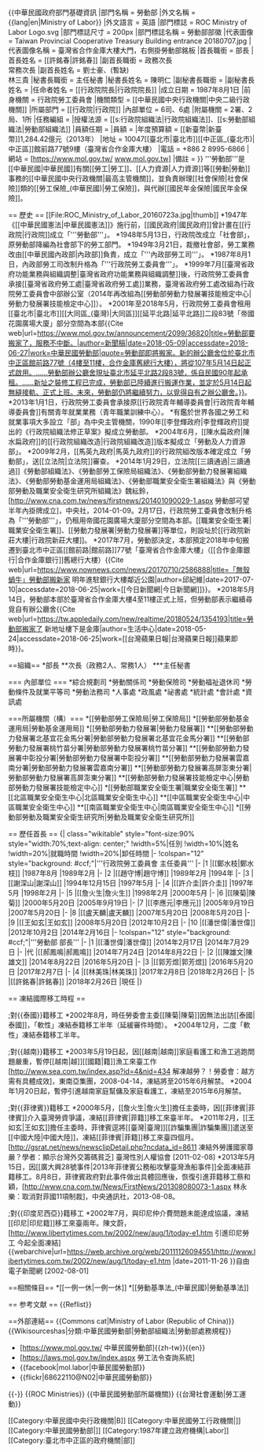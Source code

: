 {{中華民國政府部門基礎資訊
|部門名稱       = 勞動部
|外文名稱       = {{lang|en|Ministry of Labor}}
|外文語言       = 英語
|部門標誌       = ROC Ministry of Labor Logo.svg
|部門標誌尺寸   = 200px
|部門標誌名稱   = 勞動部部徽
|代表圖像       = Taiwan Provincial Cooperative Treasury Building entrance 20180707.jpg
|代表圖像名稱   = 臺灣省合作金庫大樓大門，右側掛勞動部銘板
|首長職銜       = 部長
|首長姓名       = [[許銘春|許銘春]]
|副首長職銜     = 政務次長<br>常務次長
|副首長姓名     = 劉士豪、(暫缺)<br>林三貴
|秘書長職銜     = 主任秘書
|秘書長姓名     = 陳明仁
|副秘書長職銜   =
|副秘書長姓名   =
|任命者姓名     = [[行政院院長|行政院院長]]
|成立日期       = 1987年8月1日
|前身機關       = 行政院勞工委員會
|機關類型       = [[中華民國中央行政機關|中央二級行政機關]]
|所屬部門       = [[行政院|行政院]]
|內部單位 	= 6司、6處
|附屬機關       = 2署、2局、1所
|任務編組       = 
|授權法源       = [[s:行政院組織法|行政院組織法]]、[[s:勞動部組織法|勞動部組織法]]
|員額任期       = 
|員額           = 
|年度預算額     = [[新臺幣|新臺幣]]1,284.42億元（2013年）
|地址           = 10047[[臺北市|臺北市]][[中正區_(臺北市)|中正區]]館前路77號9樓（臺灣省合作金庫大樓）
|電話           = +886 2 8995-6866
|網站           = [https://www.mol.gov.tw/ www.mol.gov.tw]
|備註           = 
}}
'''勞動部'''是[[中華民國|中華民國]]有關[[勞工|勞工]]、[[人力資源|人力資源]]等[[勞動|勞動]]事務的[[中華民國中央行政機關|最高主管機關]]，並負責辦理[[社會保險|社會保險]]類的[[勞工保險_(中華民國)|勞工保險]]，與代辦[[國民年金保險|國民年金保險]]。

== 歷史 ==
[[File:ROC_Ministry_of_Labor_20160723a.jpg|thumb]]
*1947年《[[中華民國憲法|中華民國憲法]]》施行前，[[國民政府|國民政府]]曾計畫在[[行政院|行政院]]成立「'''勞動部'''」。
*1948年5月13日，行政院改成立「社會部」，原勞動部降編為社會部下的勞工部門。
*1949年3月21日，裁撤社會部，勞工業務改由[[中華民國內政部|內政部]]負責，成立「'''內政部勞工司'''」。
*1987年8月1日，內政部勞工司改制升格為「'''行政院勞工委員會'''」。
*1999年7月[[臺灣省政府功能業務與組織調整|臺灣省政府功能業務與組織調整]]後，行政院勞工委員會承接[[臺灣省政府勞工處|臺灣省政府勞工處]]業務，臺灣省政府勞工處改組為行政院勞工委員會中部辦公室（2014年再改組為[[勞動部勞動力發展署技能檢定中心|勞動力發展署技能檢定中心]]）。
*2001年至2018年5月，行政院勞工委員會租用[[臺北市|臺北市]][[大同區_(臺灣)|大同區]][[延平北路|延平北路]]二段83號「帝國花園廣場大廈」部分空間為本部<ref name="勞動部要搬家了">{{Cite web|url=https://www.mol.gov.tw/announcement/2099/36820|title=勞動部要搬家了，服務不中斷。|author=新聞稿|date=2018-05-09|accessdate=2018-06-27|work=中華民國勞動部|quote=勞動部即將搬家。新的辦公廳舍位於臺北市中正區館前路77號（4樓至11樓，合作金庫舊總行大樓），將從107年5月14日起正式啟用。……勞動部辦公廳舍現址臺北市延平北路2段83號，係自民國90年起承租。……新址之裝修工程已完成，勞動部已陸續進行搬運作業，並定於5月14日起無縫接軌、正式上班。未來，勞動部仍將繼續努力，以覓得自有之辦公廳舍。}}</ref>。
*2013年1月1日，行政院勞工委員會承接原[[行政院青年輔導委員會|行政院青年輔導委員會]]有關青年就業業務（青年職業訓練中心）。
*有鑑於世界各國之勞工和就業事項大多設立「部」為中央主管機關，1990年[[李登輝政府|李登輝政府]]提出的《行政院組織法修正草案》擬成立勞動部。
*2004年6月，[[陳水扁政府|陳水扁政府]]的[[行政院組織改造|行政院組織改造]]版本擬成立「勞動及人力資源部」。
*2009年2月，[[馬英九政府|馬英九政府]]的行政院組改版本確定成立「勞動部」，送[[立法院|立法院]]審查。
*2014年1月29日，立法院[[三讀通過|三讀通過]]《勞動部組織法》、《勞動部勞工保險局組織法》、《勞動部勞動力發展署組織法》、《勞動部勞動基金運用局組織法》、《勞動部職業安全衛生署組織法》與《勞動部勞動及職業安全衛生研究所組織法》<ref>魏紜鈴，[http://www.cna.com.tw/news/firstnews/201401090029-1.aspx 勞動部可望半年內掛牌成立]，中央社，2014-01-09</ref>。2月17日，行政院勞工委員會改制升格為「'''勞動部'''」，仍租用帝國花園廣場大廈部分空間為本部。[[職業安全衛生署|職業安全衛生署]]、[[勞動力發展署|勞動力發展署]]等單位，則設址於[[行政院新莊大樓|行政院新莊大樓]]。
*2017年7月，勞動部決定，本部預定2018年中旬搬遷到臺北市中正區[[館前路|館前路]]77號「臺灣省合作金庫大樓」（[[合作金庫銀行|合作金庫銀行]]舊總行大樓）<ref>{{Cite web|url=https://www.nownews.com/news/20170710/2586888|title=「無殼蝸牛」勞動部搬新家 明年進駐銀行大樓鄰近公園|author=邱紀維|date=2017-07-10|accessdate=2018-06-25|work=[[今日新聞網|今日新聞網]]}}</ref>。
*2018年5月14日，勞動部本部於臺灣省合作金庫大樓4至11樓正式上班，但勞動部表示繼續尋覓自有辦公廳舍<ref name="勞動部要搬家了" /><ref>{{Cite web|url=https://tw.appledaily.com/new/realtime/20180524/1354193|title=勞動部搬家了 新地址樓下是金庫|author=生活中心|date=2018-05-24|accessdate=2018-06-25|work=[[台灣蘋果日報|台灣蘋果日報]]蘋果即時}}</ref>。

==組織==
*部長
**次長（政務2人、常務1人）
***主任秘書

=== 內部單位 ===
*綜合規劃司
*勞動關係司
*勞動保險司
*勞動福祉退休司
*勞動條件及就業平等司
*勞動法務司
*人事處
*政風處
*祕書處
*統計處
*會計處
*資訊處
<!--官網無以下資訊
*基本工資審議會
*性別工作平等會-->

===所屬機關（構）===
*[[勞動部勞工保險局|勞工保險局]]
*[[勞動部勞動基金運用局|勞動基金運用局]]
*[[勞動部勞動力發展署|勞動力發展署]]
**[[勞動部勞動力發展署北基宜花金馬分署|勞動部勞動力發展署北基宜花金馬分署]]
**[[勞動部勞動力發展署桃竹苗分署|勞動部勞動力發展署桃竹苗分署]]
**[[勞動部勞動力發展署中彰投分署|勞動部勞動力發展署中彰投分署]]
**[[勞動部勞動力發展署雲嘉南分署|勞動部勞動力發展署雲嘉南分署]]
**[[勞動部勞動力發展署高屏澎東分署|勞動部勞動力發展署高屏澎東分署]]
**[[勞動部勞動力發展署技能檢定中心|勞動部勞動力發展署技能檢定中心]]
*[[勞動部職業安全衛生署|職業安全衛生署]]
**[[北區職業安全衛生中心|北區職業安全衛生中心]]
**[[中區職業安全衛生中心|中區職業安全衛生中心]]
**[[南區職業安全衛生中心|南區職業安全衛生中心]]
*[[勞動部勞動及職業安全衛生研究所|勞動及職業安全衛生研究所]]

== 歷任首長 ==
{| class="wikitable" style="font-size:90%  style="width:70%;text-align: center;"
!width=5%|任別
!width=10%|姓名
!width=20%|就職時間
!width=20%|卸任時間
|-
!colspan="12" style="background: #ccf;"|'''行政院勞工委員會 主任委員'''
|-
|1
|[[鄭水枝|鄭水枝]]
|1987年8月
|1989年2月
|-
|2
|[[趙守博|趙守博]]
|1989年2月
|1994年
|-
|3
|[[謝深山|謝深山]]
|1994年12月15日
|1997年5月
|-
|4
|[[許介圭|許介圭]]
|1997年5月
|1998年2月
|-
|5
|[[詹火生|詹火生]]
|1998年2月
|2000年5月
|-
|6
|[[陳菊|陳菊]]
|2000年5月20日
|2005年9月19日
|-
|7
|[[李應元|李應元]]
|2005年9月19日
|2007年5月20日
|-
|8
|[[盧天麟|盧天麟]]
|2007年5月20日
|2008年5月20日
|-
|9
|[[王如玄|王如玄]]
|2008年5月20日
|2012年10月2日
|-
|10
|[[潘世偉|潘世偉]]
|2012年10月2日
|2014年2月16日
|-
!colspan="12" style="background: #ccf;"|'''勞動部 部長'''
|-
|1
|[[潘世偉|潘世偉]]
|2014年2月17日
|2014年7月29日
|-
|代
|[[郝鳳鳴|郝鳳鳴]]
|2014年7月24日
|2014年8月22日
|-
|2
|[[陳雄文|陳雄文]]
|2014年8月22日
|2016年5月20日
|-
|3
|[[郭芳煜|郭芳煜]]
|2016年5月20日
|2017年2月7日
|-
|4
|[[林美珠|林美珠]]
|2017年2月8日
|2018年2月26日
|-
|5
|[[許銘春|許銘春]]
|2018年2月26日
|現任
|}

== 凍結國際移工時程 ==

;對{{泰國}}籍移工
*2002年8月，時任勞委會主委[[陳菊|陳菊]]因無法出訪[[泰國|泰國]]，「軟性」凍結泰籍移工半年（延緩審件時間）。
*2004年12月，二度「軟性」凍結泰籍移工半年。

;對{{越南}}籍移工
*2003年5月19日起，因[[越南|越南]]家庭看護工和漁工逃跑問題嚴重，暫停[[越南|越]][[國籍|籍]]漁工來臺工作<ref>[http://www.sea.com.tw/index.asp?id=4&nid=434 解凍越勞？！勞委會：越方需有具體成效]，東南亞集團，2008-04-14</ref>，凍結將至2015年6月解禁。
*2004年1月20日起，暫停引進越南家庭幫傭及家庭看護工，凍結至2015年6月解禁。

;對{{菲律賓}}籍移工
*2000年5月，[[詹火生|詹火生]]擔任主委時，因[[菲律賓|菲律賓]]介入臺灣勞資爭議，凍結[[菲律賓|菲籍]]移工來臺半年。
*2011年2月，[[王如玄|王如玄]]擔任主委時，菲律賓逕將[[臺灣|臺灣]][[詐騙集團|詐騙集團]]遣送至[[中國大陸|中國大陸]]，凍結[[菲律賓|菲籍]]移工來臺四個月。<ref>[http://gsrat.net/news/newsclipDetail.php?ncdata_id=8611 凍結外勞護國家尊嚴？學者：顯示台灣外交籌碼貧乏] 臺灣性別人權協會 [2011-02-08]</ref>
*2013年5月15日，因[[廣大興28號事件|2013年菲律賓公務船攻擊臺灣漁船事件]]全面凍結菲籍移工。8月8日，菲律賓政府對此事件做出具體回應後，恢復引進菲籍移工<ref>蔡和穎，[http://www.cna.com.tw/News/FirstNews/201308080073-1.aspx 林永樂：取消對菲國11項制裁]，中央通訊社，2013-08-08</ref>。

;對{{印度尼西亞}}籍移工
*2002年7月，與印尼仲介費問題未能達成協議，凍結[[印尼|印尼籍]]移工來臺兩年。<ref>陳文蔚，[http://www.libertytimes.com.tw/2002/new/aug/1/today-e1.htm 引進印尼勞工 今起全面凍結] {{webarchive|url=https://web.archive.org/web/20111126094551/http://www.libertytimes.com.tw/2002/new/aug/1/today-e1.htm |date=2011-11-26 }}自由電子新聞網 [2002-08-01]</ref>

==相關條目==
*[[一例一休|一例一休]]
*[[勞動基準法_(中華民國)|勞動基準法]]

== 参考文献 ==
{{Reflist}}

==外部連結==
{{Commons cat|Ministry of Labor (Republic of China)}}
{{Wikisourceshas|分類:中華民國勞動部|勞動部組織法|勞動部處務規程}}
* [https://www.mol.gov.tw/ 中華民國勞動部]{{zh-tw}}{{en}}
* [https://laws.mol.gov.tw/index.aspx 勞工法令查詢系統]
* {{facebook|mol.labor|中華民國勞動部}}	
* {{flickr|68622110@N02|中華民國勞動部}}

{{-}}
{{ROC Ministries}}
{{中華民國勞動部所屬機關}}
{{台灣社會運動|勞工運動}}

[[Category:中華民國中央行政機關|B]]
[[Category:中華民國勞工行政機關|]]
[[Category:中華民國勞動部|]]
[[Category:1987年建立政府機構|Labor]]
[[Category:臺北市中正區的政府機關|部]]